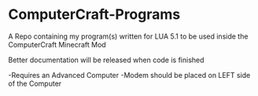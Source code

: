 # ComputerCraft-Programs
A Repo containing my program(s) written for LUA 5.1 to be used inside the ComputerCraft Minecraft Mod

Better documentation will be released when code is finished

-Requires an Advanced Computer
-Modem should be placed on LEFT side of the Computer
